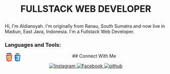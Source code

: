 # <p align="center"> FULLSTACK WEB DEVELOPER  </p>
Hi, I'm Aldiansyah. I'm originally from Ranau, South Sumatra and now live in Madiun, East Java, Indonesia. I'm a Fullstack Web Developer.


### Languages and Tools:

<img align="left" alt="HTML5" width="26px" src="https://raw.githubusercontent.com/github/explore/80688e429a7d4ef2fca1e82350fe8e3517d3494d/topics/html/html.png" />
<img align="left" alt="CSS3" width="26px" src="https://raw.githubusercontent.com/github/explore/80688e429a7d4ef2fca1e82350fe8e3517d3494d/topics/css/css.png"/>


<p align="center"> ## Connect With Me</p>
<p align="center">
  <a href="https://www.instagram.com/aldiansyah2594/" target="_blank">
    <img src="https://img.shields.io/badge/Instagram-%23E4405F.svg?&style=flat-square&logo=instagram&logoColor=white" height="32px" alt="Instagram">
  </a>
  <a href="https://www.facebook.com/profile.php?id=100017765114786" target="_blank">
    <img src="https://img.shields.io/badge/Facebook-1877F2?style=for-the-badge&logo=facebook&logoColor=white" height="32px" alt="Facebook">
  </a>
  <a href="https://github.com/Aldiansyah123-bit" target="_blank">
    <img src="https://img.shields.io/badge/GitHub-100000?style=for-the-badge&logo=github&logoColor=white" height="32px" alt="github">
  </a>
</p>
